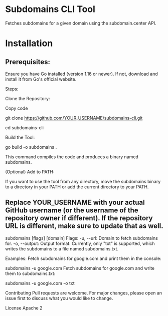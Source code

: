 # Subdomains CLI Tool
Fetches subdomains for a given domain using the subdomain.center API.

# Installation

## Prerequisites:
Ensure you have Go installed (version 1.16 or newer). If not, download and install it from Go's official website.

Steps:

Clone the Repository:

Copy code

git clone https://github.com/YOUR_USERNAME/subdomains-cli.git

cd subdomains-cli

Build the Tool:

go build -o subdomains .

This command compiles the code and produces a binary named subdomains.

(Optional) Add to PATH:

If you want to use the tool from any directory, move the subdomains binary to a directory in your PATH or add the current directory to your PATH.

Replace YOUR_USERNAME with your actual GitHub username (or the username of the repository owner if different). If the repository URL is different, make sure to update that as well.
---------------------------

subdomains [flags] [domain]
Flags:
-u, --url: Domain to fetch subdomains for.
-o, --output: Output format. Currently, only "txt" is supported, which writes the subdomains to a file named subdomains.txt.

Examples:
Fetch subdomains for google.com and print them in the console:


subdomains -u google.com
Fetch subdomains for google.com and write them to subdomains.txt:

subdomains -u google.com -o txt

Contributing
Pull requests are welcome. For major changes, please open an issue first to discuss what you would like to change.

License
Apache 2 
